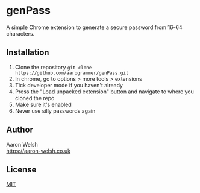 # genPass

A simple Chrome extension to generate a secure password from 16-64 characters.

## Installation
1. Clone the repository `git clone https://github.com/aarogrammer/genPass.git`  
2. In chrome, go to options > more tools > extensions 
3. Tick developer mode if you haven't already  
4. Press the "Load unpacked extension" button and navigate to where you cloned the repo
5. Make sure it's enabled
6. Never use silly passwords again

## Author
Aaron Welsh  
https://aaron-welsh.co.uk

## License

[MIT](http://opensource.org/licenses/MIT)